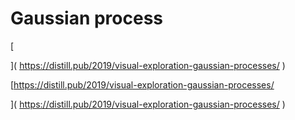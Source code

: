 # Gaussian process

[  
](
https://distill.pub/2019/visual-exploration-gaussian-processes/
)

[https://distill.pub/2019/visual-exploration-gaussian-processes/  
](
https://distill.pub/2019/visual-exploration-gaussian-processes/
)

